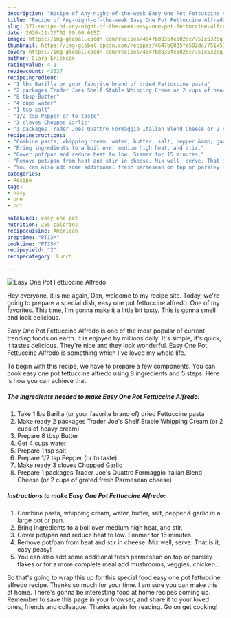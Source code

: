 ```yaml
---
description: "Recipe of Any-night-of-the-week Easy One Pot Fettuccine Alfredo"
title: "Recipe of Any-night-of-the-week Easy One Pot Fettuccine Alfredo"
slug: 371-recipe-of-any-night-of-the-week-easy-one-pot-fettuccine-alfredo
date: 2020-11-26T02:09:00.615Z
image: https://img-global.cpcdn.com/recipes/4647b8035fe502dc/751x532cq70/easy-one-pot-fettuccine-alfredo-recipe-main-photo.jpg
thumbnail: https://img-global.cpcdn.com/recipes/4647b8035fe502dc/751x532cq70/easy-one-pot-fettuccine-alfredo-recipe-main-photo.jpg
cover: https://img-global.cpcdn.com/recipes/4647b8035fe502dc/751x532cq70/easy-one-pot-fettuccine-alfredo-recipe-main-photo.jpg
author: Clara Erickson
ratingvalue: 4.1
reviewcount: 43537
recipeingredient:
- "1 lbs Barilla or your favorite brand of dried Fettuccine pasta"
- "2 packages Trader Joes Shelf Stable Whipping Cream or 2 cups of heavy cream"
- "8 tbsp Butter"
- "4 cups water"
- "1 tsp salt"
- "1/2 tsp Pepper or to taste"
- "3 cloves Chopped Garlic"
- "1 packages Trader Joes Quattro Formaggio Italian Blend Cheese or 2 cups of grated fresh Parmesean cheese"
recipeinstructions:
- "Combine pasta, whipping cream, water, butter, salt, pepper &amp; garlic in a large pot or pan."
- "Bring ingredients to a boil over medium high heat, and stir."
- "Cover pot/pan and reduce heat to low. Simmer for 15 minutes."
- "Remove pot/pan from heat and stir in cheese. Mix well, serve. That is it, easy peasy!"
- "You can also add some additional fresh parmesean on top or parsley flakes or for a more complete meal add mushrooms, veggies, chicken..."
categories:
- Recipe
tags:
- easy
- one
- pot

katakunci: easy one pot 
nutrition: 255 calories
recipecuisine: American
preptime: "PT13M"
cooktime: "PT35M"
recipeyield: "2"
recipecategory: Lunch

---
```



![Easy One Pot Fettuccine Alfredo](https://img-global.cpcdn.com/recipes/4647b8035fe502dc/751x532cq70/easy-one-pot-fettuccine-alfredo-recipe-main-photo.jpg)

Hey everyone, it is me again, Dan, welcome to my recipe site. Today, we're going to prepare a special dish, easy one pot fettuccine alfredo. One of my favorites. This time, I'm gonna make it a little bit tasty. This is gonna smell and look delicious.



Easy One Pot Fettuccine Alfredo is one of the most popular of current trending foods on earth. It is enjoyed by millions daily. It's simple, it's quick, it tastes delicious. They're nice and they look wonderful. Easy One Pot Fettuccine Alfredo is something which I've loved my whole life.


To begin with this recipe, we have to prepare a few components. You can cook easy one pot fettuccine alfredo using 8 ingredients and 5 steps. Here is how you can achieve that.

<!--inarticleads1-->

##### The ingredients needed to make Easy One Pot Fettuccine Alfredo:

1. Take 1 lbs Barilla (or your favorite brand of) dried Fettuccine pasta
1. Make ready 2 packages Trader Joe&#39;s Shelf Stable Whipping Cream (or 2 cups of heavy cream)
1. Prepare 8 tbsp Butter
1. Get 4 cups water
1. Prepare 1 tsp salt
1. Prepare 1/2 tsp Pepper (or to taste)
1. Make ready 3 cloves Chopped Garlic
1. Prepare 1 packages Trader Joe&#39;s Quattro Formaggio Italian Blend Cheese (or 2 cups of grated fresh Parmesean cheese)




<!--inarticleads2-->

##### Instructions to make Easy One Pot Fettuccine Alfredo:

1. Combine pasta, whipping cream, water, butter, salt, pepper &amp; garlic in a large pot or pan.
1. Bring ingredients to a boil over medium high heat, and stir.
1. Cover pot/pan and reduce heat to low. Simmer for 15 minutes.
1. Remove pot/pan from heat and stir in cheese. Mix well, serve. That is it, easy peasy!
1. You can also add some additional fresh parmesean on top or parsley flakes or for a more complete meal add mushrooms, veggies, chicken...




So that's going to wrap this up for this special food easy one pot fettuccine alfredo recipe. Thanks so much for your time. I am sure you can make this at home. There's gonna be interesting food at home recipes coming up. Remember to save this page in your browser, and share it to your loved ones, friends and colleague. Thanks again for reading. Go on get cooking!
